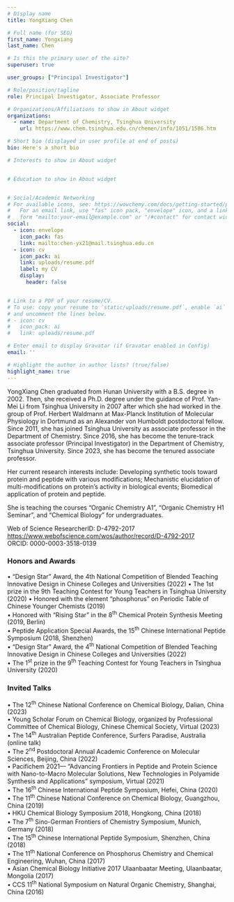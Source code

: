 ```yaml
---
# Display name
title: YongXiang Chen

# Full name (for SEO)
first_name: Yongxiang
last_name: Chen

# Is this the primary user of the site?
superuser: true

user_groups: ["Principal Investigator"]

# Role/position/tagline
role: Principal Investigator, Associate Professor

# Organizations/Affiliations to show in About widget
organizations:
  - name: Department of Chemistry, Tsinghua University
    url: https://www.chem.tsinghua.edu.cn/chemen/info/1051/1586.htm

# Short bio (displayed in user profile at end of posts)
bio: Here's a short bio

# Interests to show in About widget


# Education to show in About widget


# Social/Academic Networking
# For available icons, see: https://wowchemy.com/docs/getting-started/page-builder/#icons
#   For an email link, use "fas" icon pack, "envelope" icon, and a link in the
#   form "mailto:your-email@example.com" or "/#contact" for contact widget.
social:
  - icon: envelope
    icon_pack: fas
    link: mailto:chen-yx21@mail.tsinghua.edu.cn
  - icon: cv
    icon_pack: ai
    link: uploads/resume.pdf
    label: my CV
    display:
      header: false


# Link to a PDF of your resume/CV.
# To use: copy your resume to `static/uploads/resume.pdf`, enable `ai` icons in `params.yaml`,
# and uncomment the lines below.
# - icon: cv
#   icon_pack: ai
#   link: uploads/resume.pdf

# Enter email to display Gravatar (if Gravatar enabled in Config)
email: ''

# Highlight the author in author lists? (true/false)
highlight_name: true
---
```


YongXiang Chen graduated from Hunan University with a B.S. degree in 2002. Then, she received a Ph.D. degree under the guidance of Prof. Yan-Mei Li from Tsinghua University in 2007 after which she had worked in the group of Prof. Herbert Waldmann at Max-Planck Institution of Molecular Physiology in Dortmund as an Alexander von Humboldt postdoctoral fellow. Since 2011, she has joined Tsinghua University as associate professor in the Department of Chemistry. Since 2016, she has become the tenure-track associate professor (Principal Investigator) in the Department of Chemistry, Tsinghua University. Since 2023, she has become the tenured associate professor.

Her current research interests include: Developing synthetic tools toward protein and peptide with various modifications; Mechanistic elucidation of multi-modifications on protein’s activity in biological events; Biomedical application of protein and peptide.

She is teaching the courses “Organic Chemistry A1”, “Organic Chemistry H1 Seminar”, and “Chemical Biology” for undergraduates. 


Web of Science ResearcherID: D-4792-2017 https://www.webofscience.com/wos/author/record/D-4792-2017 <br>
ORCID: 0000-0003-3518-0139

### Honors and Awards

•	“Design Star” Award, the 4th National Competition of Blended Teaching Innovative Design in Chinese Colleges and Universities (2022)
•	The 1st prize in the 9th Teaching Contest for Young Teachers in Tsinghua University (2020)
•	Honored with the element “phosphorus” on Periodic Table of Chinese Younger Chemists (2019)  
•	Honored with “Rising Star” in the 8<sup>th</sup> Chemical Protein Synthesis Meeting (2019, Berlin)  
•	Peptide Application Special Awards, the 15<sup>th</sup> Chinese International Peptide Symposium (2018, Shenzhen)  
•	“Design Star” Award, the 4<sup>th</sup> National Competition of Blended Teaching Innovative Design in Chinese Colleges and Universities (2022)  
•	The 1<sup>st</sup> prize in the 9<sup>th</sup> Teaching Contest for Young Teachers in Tsinghua University (2020)  

### Invited Talks
•	The 12<sup>th</sup> Chinese National Conference on Chemical Biology, Dalian, China (2023)  
•	Young Scholar Forum on Chemical Biology, organized by Professional Committee of Chemical Biology, Chinese Chemical Society, Virtual (2023)  
•	The 14<sup>th</sup> Australian Peptide Conference, Surfers Paradise, Australia (online talk)   
•	The 2<sup>nd</sup> Postdoctoral Annual Academic Conference on Molecular Sciences, Beijing, China (2022)  
•	Pacifichem 2021— “Advancing Frontiers in Peptide and Protein Science with Nano-to-Macro Molecular Solutions, New Technologies in Polyamide Synthesis and Applications” symposium, Virtual (2021)  
•	The 16<sup>th</sup> Chinese International Peptide Symposium, Hefei, China (2020)  
•	The 11<sup>th</sup> Chinese National Conference on Chemical Biology, Guangzhou, China (2019)  
•	HKU Chemical Biology Symposium 2018, Hongkong, China (2018)  
•	The 7<sup>th</sup> Sino-German Frontiers of Chemistry Symposium, Munich, Germany (2018)  
•	The 15<sup>th</sup> Chinese International Peptide Symposium, Shenzhen, China (2018)  
•	The 11<sup>th</sup> National Conference on Phosphorus Chemistry and Chemical Engineering, Wuhan, China (2017)  
•	Asian Chemical Biology Initiative 2017 Ulaanbaatar Meeting, Ulaanbaatar, Mongolia (2017)  
•	CCS 11<sup>th</sup> National Symposium on Natural Organic Chemistry, Shanghai, China (2016)  

